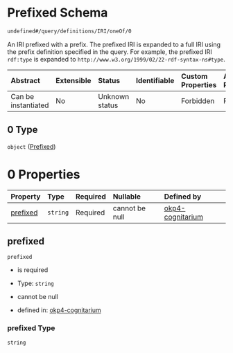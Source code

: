 # Prefixed Schema

```txt
undefined#/query/definitions/IRI/oneOf/0
```

An IRI prefixed with a prefix. The prefixed IRI is expanded to a full IRI using the prefix definition specified in the query. For example, the prefixed IRI `rdf:type` is expanded to `http://www.w3.org/1999/02/22-rdf-syntax-ns#type`.

| Abstract            | Extensible | Status         | Identifiable | Custom Properties | Additional Properties | Access Restrictions | Defined In                                                                     |
| :------------------ | :--------- | :------------- | :----------- | :---------------- | :-------------------- | :------------------ | :----------------------------------------------------------------------------- |
| Can be instantiated | No         | Unknown status | No           | Forbidden         | Forbidden             | none                | [okp4-cognitarium.json\*](schema/okp4-cognitarium.json "open original schema") |

## 0 Type

`object` ([Prefixed](okp4-cognitarium-querymsg-definitions-iri-oneof-prefixed.md))

# 0 Properties

| Property              | Type     | Required | Nullable       | Defined by                                                                                                                                                         |
| :-------------------- | :------- | :------- | :------------- | :----------------------------------------------------------------------------------------------------------------------------------------------------------------- |
| [prefixed](#prefixed) | `string` | Required | cannot be null | [okp4-cognitarium](okp4-cognitarium-querymsg-definitions-iri-oneof-prefixed-properties-prefixed.md "undefined#/query/definitions/IRI/oneOf/0/properties/prefixed") |

## prefixed

`prefixed`

* is required

* Type: `string`

* cannot be null

* defined in: [okp4-cognitarium](okp4-cognitarium-querymsg-definitions-iri-oneof-prefixed-properties-prefixed.md "undefined#/query/definitions/IRI/oneOf/0/properties/prefixed")

### prefixed Type

`string`
